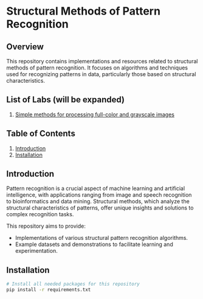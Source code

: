 # Structural Methods of Pattern Recognition

## Overview

This repository contains implementations and resources related to structural methods of pattern recognition. It focuses on algorithms and techniques used for recognizing patterns in data, particularly those based on structural characteristics.

## List of Labs (will be expanded)
1. [Simple methods for processing full-color and grayscale images](https://github.com/Yuliashaaa/Structural_Methods_of_Pattern_Recognition/tree/main/Lab_1)

## Table of Contents

1. [Introduction](#introduction)
2. [Installation](#installation)

## Introduction

Pattern recognition is a crucial aspect of machine learning and artificial intelligence, with applications ranging from image and speech recognition to bioinformatics and data mining. Structural methods, which analyze the structural characteristics of patterns, offer unique insights and solutions to complex recognition tasks.

This repository aims to provide:

- Implementations of various structural pattern recognition algorithms.
- Example datasets and demonstrations to facilitate learning and experimentation.

## Installation

```bash
# Install all needed packages for this repository
pip install -r requirements.txt
